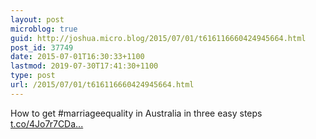```yaml
---
layout: post
microblog: true
guid: http://joshua.micro.blog/2015/07/01/t616116660424945664.html
post_id: 37749
date: 2015-07-01T16:30:33+1100
lastmod: 2019-07-30T17:41:30+1100
type: post
url: /2015/07/01/t616116660424945664.html
---
```

How to get #marriageequality in Australia in three easy steps [t.co/4Jo7r7CDa...](http://t.co/4Jo7r7CDau)
